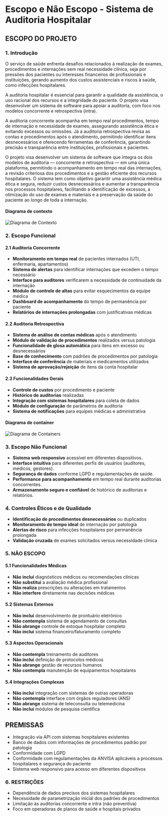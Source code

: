 # Escopo e Não Escopo - Sistema de Auditoria Hospitalar

## ESCOPO DO PROJETO

### 1. Introdução

O serviço de saúde enfrenta desafios relacionados à realização de exames, procedimentos e internações sem real necessidade clínica, seja por pressões dos pacientes ou interesses financeiros de profissionais e instituições, gerando aumento dos custos assistenciais e riscos à saúde, como infecções hospitalares.

A auditoria hospitalar é essencial para garantir a qualidade da assistência, o uso racional dos recursos e a integridade do paciente. O projeto visa desenvolver um sistema de software para apoiar a auditoria, com foco nos modelos concorrente e retrospectiva (intra).

A auditoria concorrente acompanha em tempo real procedimentos, tempo de internação e necessidade de exames, assegurando assistência ética e evitando excessos ou omissões. Já a auditoria retrospectiva revisa as contas e procedimentos após o atendimento, permitindo identificar itens desnecessários e oferecendo ferramentas de conferência, garantindo precisão e transparência entre instituições, profissionais e pacientes.

O projeto visa desenvolver um sistema de software que integra os dois modelos de auditoria — concorrente e retrospectiva — em uma única plataforma, permitindo o acompanhamento em tempo real das internações, a revisão criteriosa dos procedimentos e a gestão eficiente dos recursos hospitalares. O sistema tem como objetivo garantir uma assistência médica ética e segura, reduzir custos desnecessários e aumentar a transparência nos processos hospitalares, facilitando a identificação de excessos, a otimização do uso de exames e materiais e a preservação da saúde do paciente ao longo de toda a internação.

#### Diagrama de contexto

![Diagrama de Contexto](https://github.com/LeonardoCFilho/ds2025-Suporte-a-realizacao-de-auditoria-hospitalar/tree/main/documentação/diagramas/1.diagrama_contexto.png?raw=true)

### 2. Escopo Funcional

#### 2.1 Auditoria Concorrente

- **Monitoramento em tempo real** de pacientes internados (UTI, enfermaria, apartamentos)
- **Sistema de alertas** para identificar internações que excedem o tempo necessário
- **Interface para auditores** verificarem a necessidade de continuidade da internação
- **Módulo de controle de altas** para evitar esquecimentos da equipe médica
- **Dashboard de acompanhamento** do tempo de permanência por paciente
- **Relatórios de internações prolongadas** com justificativas médicas

#### 2.2 Auditoria Retrospectiva

- **Sistema de análise de contas médicas** após o atendimento
- **Módulo de validação de procedimentos** realizados versus patologia
- **Funcionalidade de glosa automática** para itens em excesso ou desnecessários
- **Base de conhecimento** com padrões de procedimentos por patologia
- **Interface de conferência** de materiais e medicamentos utilizados
- **Sistema de aprovação/rejeição** de itens da conta hospitalar

#### 2.3 Funcionalidades Gerais

- **Controle de custos** por procedimento e paciente
- **Histórico de auditorias** realizadas
- **Integração com sistemas hospitalares** para coleta de dados
- **Módulo de configuração** de parâmetros de auditoria
- **Sistema de notificações** para equipes médicas e administrativa

#### Diagrama de container

![Diagrama de Containers](https://github.com/LeonardoCFilho/ds2025-Suporte-a-realizacao-de-auditoria-hospitalar/tree/main/documentação/diagramas/2.diagrama_container.png?raw=true)

### 3. Escopo Não Funcional

- **Sistema web responsivo** acessível em diferentes dispositivos.
- **Interface intuitiva** para diferentes perfis de usuários (auditores, médicos, gestores).
- **Segurança de dados** conforme LGPD e regulamentações de saúde.
- **Performance para acompanhamento** em tempo real durante auditorias concorrentes.
- **Armazenamento seguro e confiável** de histórico de auditorias e relatórios.

### 4. Controles Éticos e de Qualidade

- **Identificação de procedimentos desnecessários** ou duplicados
- **Monitoramento de tempo ideal** de internação por patologia
- **Alertas de risco** para infecções hospitalares por permanência prolongada
- **Validação cruzada** de exames solicitados versus necessidade clínica

### 5. NÃO ESCOPO

#### 5.1 Funcionalidades Médicas

- **Não inclui** diagnósticos médicos ou recomendações clínicas
- **Não substitui** a avaliação médica profissional
- **Não realiza** prescrições ou alterações em tratamentos
- **Não interfere** diretamente nas decisões médicas

#### 5.2 Sistemas Externos

- **Não inclui** desenvolvimento de prontuário eletrônico
- **Não contempla** sistema de agendamento de consultas
- **Não abrange** controle de estoque hospitalar completo
- **Não inclui** sistema financeiro/faturamento completo

#### 5.3 Aspectos Operacionais

- **Não contempla** treinamento de auditores
- **Não inclui** definição de protocolos médicos
- **Não abrange** gestão de recursos humanos
- **Não contempla** manutenção de equipamentos hospitalares

#### 5.4 Integrações Complexas

- **Não inclui** integração com sistemas de outras operadoras
- **Não contempla** interface com órgãos reguladores (ANS)
- **Não abrange** sistema de teleconsulta ou telemedicina
- **Não inclui** módulos de pesquisa científica

## PREMISSAS

- Integração via API com sistemas hospitalares existentes
- Banco de dados com informações de procedimentos padrão por patologia
- Conformidade com LGPD
- Conformidade com regulamentações da ANVISA aplicáveis a processos hospitalares e segurança do paciente
- Sistema web responsivo para acesso em diferentes dispositivos

### 6. RESTRIÇÕES

- Dependência de dados precisos dos sistemas hospitalares
- Necessidade de parametrização inicial dos padrões de procedimentos
- Limitação às auditorias concorrente e intra (não preventiva)
- Foco em operadoras de planos de saúde e hospitais privados
